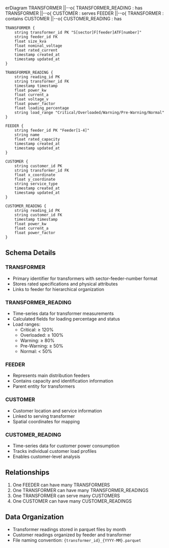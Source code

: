 erDiagram
    TRANSFORMER ||--o{ TRANSFORMER_READING : has
    TRANSFORMER ||--o{ CUSTOMER : serves
    FEEDER ||--o{ TRANSFORMER : contains
    CUSTOMER ||--o{ CUSTOMER_READING : has

    TRANSFORMER {
        string transformer_id PK "S[sector]F[feeder]ATF[number]"
        string feeder_id FK
        float size_kva
        float nominal_voltage
        float rated_current
        timestamp created_at
        timestamp updated_at
    }

    TRANSFORMER_READING {
        string reading_id PK
        string transformer_id FK
        timestamp timestamp
        float power_kw
        float current_a
        float voltage_v
        float power_factor
        float loading_percentage
        string load_range "Critical/Overloaded/Warning/Pre-Warning/Normal"
    }

    FEEDER {
        string feeder_id PK "Feeder[1-4]"
        string name
        float rated_capacity
        timestamp created_at
        timestamp updated_at
    }

    CUSTOMER {
        string customer_id PK
        string transformer_id FK
        float x_coordinate
        float y_coordinate
        string service_type
        timestamp created_at
        timestamp updated_at
    }

    CUSTOMER_READING {
        string reading_id PK
        string customer_id FK
        timestamp timestamp
        float power_kw
        float current_a
        float power_factor
    }
## Schema Details

### TRANSFORMER
- Primary identifier for transformers with sector-feeder-number format
- Stores rated specifications and physical attributes
- Links to feeder for hierarchical organization

### TRANSFORMER_READING
- Time-series data for transformer measurements
- Calculated fields for loading percentage and status
- Load ranges:
  - Critical: ≥ 120%
  - Overloaded: ≥ 100%
  - Warning: ≥ 80%
  - Pre-Warning: ≥ 50%
  - Normal: < 50%

### FEEDER
- Represents main distribution feeders
- Contains capacity and identification information
- Parent entity for transformers

### CUSTOMER
- Customer location and service information
- Linked to serving transformer
- Spatial coordinates for mapping

### CUSTOMER_READING
- Time-series data for customer power consumption
- Tracks individual customer load profiles
- Enables customer-level analysis

## Relationships
1. One FEEDER can have many TRANSFORMERS
2. One TRANSFORMER can have many TRANSFORMER_READINGS
3. One TRANSFORMER can serve many CUSTOMERS
4. One CUSTOMER can have many CUSTOMER_READINGS

## Data Organization
- Transformer readings stored in parquet files by month
- Customer readings organized by feeder and transformer
- File naming convention: `{transformer_id}_{YYYY-MM}.parquet`
